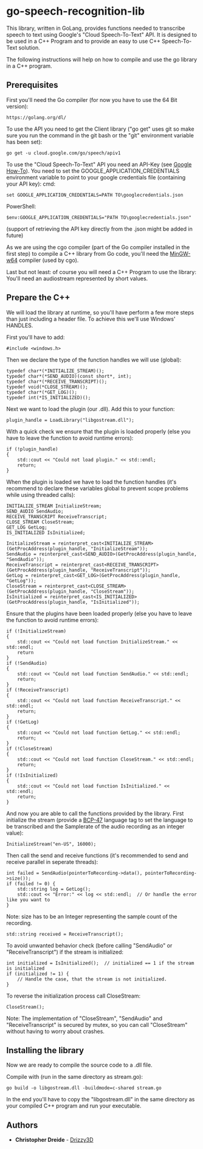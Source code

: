 # go-speech-recognition-lib

This library, written in GoLang, provides functions needed to transcribe speech to text using Google's "Cloud Speech-To-Text" API.
It is designed to be used in a C++ Program and to provide an easy to use C++ Speech-To-Text solution.
	 


The following instructions will help on how to compile and use the go library in a C++ program.

## Prerequisites
	
First you'll need the Go compiler (for now you have to use the 64 Bit version):
```
https://golang.org/dl/
```

To use the API you need to get the Client library ("go get" uses git so make sure you run the command in the git bash or the "git" environment variable has been set):
```
go get -u cloud.google.com/go/speech/apiv1
```
	
To use the "Cloud Speech-To-Text" API you need an API-Key (see [Google How-To](https://cloud.google.com/speech-to-text/docs/quickstart-client-libraries#before-you-begin)).
You need to set the GOOGLE_APPLICATION_CREDENTIALS environment variable to point to your google credentials file (containing your API key):	
cmd:
```
set GOOGLE_APPLICATION_CREDENTIALS=PATH TO\googlecredentials.json
```
PowerShell:
```
$env:GOOGLE_APPLICATION_CREDENTIALS="PATH TO\googlecredentials.json"
```
(support of retrieving the API key directly from the .json might be added in future)

As we are using the cgo compiler (part of the Go compiler installed in the first step) to compile a C++ library  from Go code,
you'll need the [MinGW-w64](https://mingw-w64.org/doku.php/download) compiler (used by cgo).

	
Last but not least: of course you will need a C++ Program to use the library:
You'll need an audiostream represented by short values.
	
	
## Prepare the C++

We will load the library at runtime, so you'll have perform a few more steps than just including a header file.
To achieve this we'll use Windows' HANDLES.
	
First you'll have to add:
```
#include <windows.h>
```
	
Then we declare the type of the function handles we will use (global):
```
typedef char*(*INITIALIZE_STREAM)();
typedef char*(*SEND_AUDIO)(const short*, int);
typedef char*(*RECEIVE_TRANSCRIPT)();
typedef void(*CLOSE_STREAM)();
typedef char*(*GET_LOG)();
typedef int(*IS_INITIALIZED)();
```
	
Next we want to load the plugin (our .dll). Add this to your function:
```
plugin_handle = LoadLibrary("libgostream.dll");
```
	
With a quick check we ensure that the plugin is loaded properly (else you have to leave the function to avoid runtime errors):
```
if (!plugin_handle)
{
	std::cout << "Could not load plugin." << std::endl;
	return;
}
```
	
When the plugin is loaded we have to load the function handles (it's recommend to declare these variables global to prevent scope problems while using threaded calls):

```
INITIALIZE_STREAM InitializeStream;
SEND_AUDIO SendAudio;
RECEIVE_TRANSCRIPT ReceiveTranscript;
CLOSE_STREAM CloseStream;
GET_LOG GetLog;
IS_INITIALIZED IsInitialized;
```					

```
InitializeStream = reinterpret_cast<INITIALIZE_STREAM>(GetProcAddress(plugin_handle, "InitializeStream"));
SendAudio = reinterpret_cast<SEND_AUDIO>(GetProcAddress(plugin_handle, "SendAudio"));
ReceiveTranscript = reinterpret_cast<RECEIVE_TRANSCRIPT>(GetProcAddress(plugin_handle, "ReceiveTranscript"));
GetLog = reinterpret_cast<GET_LOG>(GetProcAddress(plugin_handle, "GetLog"));
CloseStream = reinterpret_cast<CLOSE_STREAM>(GetProcAddress(plugin_handle, "CloseStream"));
IsInitialized = reinterpret_cast<IS_INITIALIZED>(GetProcAddress(plugin_handle, "IsInitialized"));
```					
	
Ensure that the plugins have been loaded properly (else you have to leave the function to avoid runtime errors):
```	
if (!InitializeStream)
{
	std::cout << "Could not load function InitializeStream." << std::endl;
	return
}
if (!SendAudio)
{
	std::cout << "Could not load function SendAudio." << std::endl;
	return;
}
if (!ReceiveTranscript)
{
	std::cout << "Could not load function ReceiveTranscript." << std::endl;
	return;
}
if (!GetLog)
{
	std::cout << "Could not load function GetLog." << std::endl;
	return;
}
if (!CloseStream)
{
	std::cout << "Could not load function CloseStream." << std::endl;
	return;
}
if (!IsInitialized)
{
	std::cout << "Could not load function IsInitialized." << std::endl;
	return;
}
```
	
And now you are able to call the functions provided by the library.
First initialize the stream (provide a [BCP-47](https://www.rfc-editor.org/rfc/bcp/bcp47.txt) language tag to set the language to be transcribed and the Samplerate of the audio recording as an integer value):
```
InitializeStream("en-US", 16000);
```

	
Then call the send and receive functions (it's recommended to send and receive parallel in seperate threads):
```
int failed = SendAudio(pointerToRecording->data(), pointerToRecording->size());
if (failed != 0) {
	std::string log = GetLog();
	std::cout << "Error:" << log << std::endl;	// Or handle the error like you want to
}
```
Note: size has to be an Integer representing the sample count of the recording.

```
std::string received = ReceiveTranscript();
```


To avoid unwanted behavior check (before calling "SendAudio" or "ReceiveTranscript") if the stream is initialized:
```
int initialized = IsInitialized();	// initialized == 1 if the stream is initialized
if (initialized != 1) {
	// Handle the case, that the stream is not initialized.
}
```


To reverse the initialization process call CloseStream:
```
CloseStream();
```
Note: The implementation of "CloseStream", "SendAudio" and "ReceiveTranscript" is secured by mutex, so you can call "CloseStream" without having to worry about crashes.

	
## Installing the library

Now we are ready to compile the source code to a .dll file.
	
Compile with (run in the same directory as stream.go): 
```
go build -o libgostream.dll -buildmode=c-shared stream.go
```

In the end you'll have to copy the "libgostream.dll" in the same directory as your compiled C++ program and run your executable.	
		

## Authors

* **Christopher Dreide** - [Drizzy3D](https://github.com/Drizzy3D)

